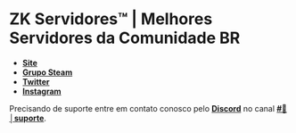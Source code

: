 # ZK Servidores™ | Melhores Servidores da Comunidade BR

- **[Site](https://zkservidores.com)**
- **[Grupo Steam](https://steamcommunity.com/groups/zkservidores)**
- **[Twitter](https://twitter.com/zkservidores)**
- **[Instagram](https://instagram.com/zkservidores)**

Precisando de suporte entre em contato conosco pelo **[Discord](https://discord.gg/g7uTcEYVRR)** no canal **[#🙋│suporte](https://discord.gg/yB5UvWsy9h)**.
